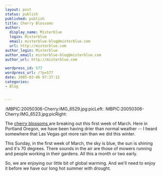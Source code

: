 ```yaml
---
layout: post
status: publish
published: publish
title: Cherry Blossoms
author:
  display_name: Misterblue
  login: Misterblue
  email: misterblue-blog@misterblue.com
  url: http://misterblue.com
author_login: Misterblue
author_email: misterblue-blog@misterblue.com
author_url: http://misterblue.com

wordpress_id: 577
wordpress_url: /?p=577
date: 2005-03-06 07:37:12
categories:
- Blog


---
```

:MBPIC:20050306-Cherry:IMG_6529.jpg:picLeft:
:MBPIC:20050306-Cherry:IMG_6523.jpg:picRight:
<p>
 The 
<a href="http://pics.misterblue.com/20050306-Cherry/">cherry blossoms </a>
are breaking out this first week of March. Here in Portland Oregon, we have been having drier than normal weather -- I heard somewhere that Las Vegas got more rain than we did this winter.
</p>
<p>
This Sunday, in the first week of March, the sky is blue, the sun is shining and it's 70 degrees.    There sounds in the air are those of mowers running and people working in their gardens.  All this a month or two early. 
</p>
<p>
So, we are enjoying our little bit of global warming.
And we'll need to enjoy it before we have our long hot summer with drought.
</p>

